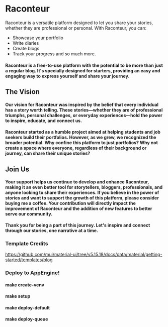 # Raconteur
Raconteur is a versatile platform designed to let you share your stories, whether they are professional or personal. With Raconteur, you can:

- Showcase your portfolio
- Write diaries
- Create blogs
- Track your progress
and so much more.

#### Raconteur is a free-to-use platform with the potential to be more than just a regular blog. It's specially designed for starters, providing an easy and engaging way to express yourself and share your journey.

## The Vision
#### Our vision for Raconteur was inspired by the belief that every individual has a story worth telling. These stories—whether they are of professional triumphs, personal challenges, or everyday experiences—hold the power to inspire, educate, and connect us.

#### Raconteur started as a humble project aimed at helping students and job seekers build their portfolios. However, as we grew, we recognized the broader potential. Why confine this platform to just portfolios? Why not create a space where everyone, regardless of their background or journey, can share their unique stories?

## Join Us
#### Your support helps us continue to develop and enhance Raconteur, making it an even better tool for storytellers, bloggers, professionals, and anyone looking to share their experiences. If you believe in the power of stories and want to support the growth of this platform, please consider buying me a coffee. Your contribution will directly impact the improvement of Raconteur and the addition of new features to better serve our community.

**Thank you for being a part of this journey. Let's inspire and connect through our stories, one narrative at a time.**

### Template Credits
https://github.com/mui/material-ui/tree/v5.15.18/docs/data/material/getting-started/templates/blog



### Deploy to AppEngine!
#### make create-venv
#### make setup
#### make deploy-default
#### make deploy-queue
